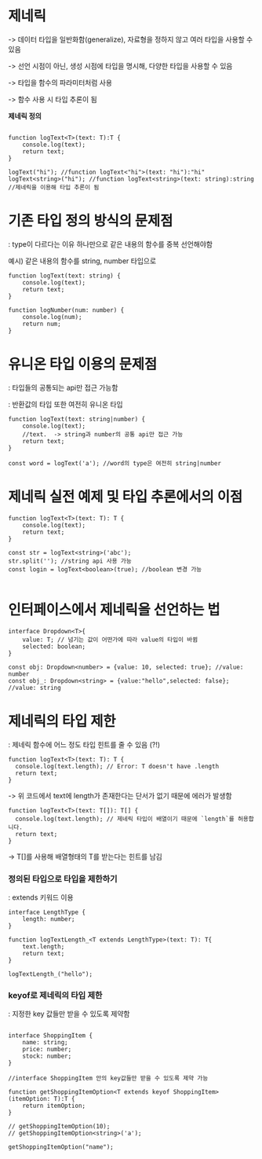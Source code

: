 # 제네릭

-> 데이터 타입을 일반화함(generalize), 자료형을 정하지 않고 여러 타입을 사용할 수 있음

-> 선언 시점이 아닌, 생성 시점에 타입을 명시해, 다양한 타입을 사용할 수 있음

-> 타입을 함수의 파라미터처럼 사용

-> 함수 사용 시 타입 추론이 됨

**제네릭 정의**

```

function logText<T>(text: T):T {
    console.log(text);
    return text;
}

logText("hi"); //function logText<"hi">(text: "hi"):"hi"
logText<string>("hi"); //function logText<string>(text: string):string
//제네릭을 이용해 타입 추론이 됨

```

# 기존 타입 정의 방식의 문제점
: type이 다르다는 이유 하나만으로 같은 내용의 함수를 중복 선언해야함

예시) 같은 내용의 함수를 string, number 타입으로 
```
function logText(text: string) { 
    console.log(text);
    return text;
}  

function logNumber(num: number) { 
    console.log(num);
    return num;
}  
```

# 유니온 타입 이용의 문제점
: 타입들의 공통되는 api만 접근 가능함

: 반환값의 타입 또한 여전히 유니온 타입
```
function logText(text: string|number) { 
    console.log(text);
    //text.  -> string과 number의 공통 api만 접근 가능
    return text;
}  

const word = logText('a'); //word의 type은 여전히 string|number
```

# 제네릭 실전 예제 및 타입 추론에서의 이점

```
function logText<T>(text: T): T {
    console.log(text);
    return text;
}

const str = logText<string>('abc');
str.split(''); //string api 사용 가능
const login = logText<boolean>(true); //boolean 변경 가능


```

# 인터페이스에서 제네릭을 선언하는 법

```
interface Dropdown<T>{
    value: T; // 넘기는 값이 어떤가에 따라 value의 타입이 바뀜
    selected: boolean;
}

const obj: Dropdown<number> = {value: 10, selected: true}; //value: number
const obj_: Dropdown<string> = {value:"hello",selected: false}; //value: string
```

# 제네릭의 타입 제한
: 제네릭 함수에 어느 정도 타입 힌트를 줄 수 있음 (?!)

```
function logText<T>(text: T): T {
  console.log(text.length); // Error: T doesn't have .length
  return text;
}
```
-> 위 코드에서 text에 length가 존재한다는 단서가 없기 때문에 에러가 발생함

```
function logText<T>(text: T[]): T[] {
  console.log(text.length); // 제네릭 타입이 배열이기 때문에 `length`를 허용합니다.
  return text;
}
```
-> T[]를 사용해 배열형태의 T를 받는다는 힌트를 남김


### 정의된 타입으로 타입을 제한하기
: extends 키워드 이용

```
interface LengthType {
    length: number;
}

function logTextLength_<T extends LengthType>(text: T): T{
    text.length;
    return text;
}

logTextLength_("hello");
```

### keyof로 제네릭의 타입 제한
: 지정한 key 값들만 받을 수 있도록 제약함

```

interface ShoppingItem {
    name: string;
    price: number;
    stock: number;
}

//interface ShoppingItem 안의 key값들만 받을 수 있도록 제약 가능

function getShoppingItemOption<T extends keyof ShoppingItem>(itemOption: T):T {
    return itemOption;
}

// getShoppingItemOption(10);
// getShoppingItemOption<string>('a');

getShoppingItemOption("name");

```

